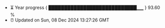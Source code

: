 - ⏳ Year progress { ████████████████████████████▁▁ } 93.60 %
- ⏰ Updated on Sun, 08 Dec 2024 13:27:26 GMT

